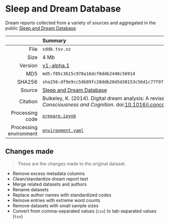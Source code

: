 # Sleep and Dream Database

Dream reports collected from a variety of sources and aggregated in the public
[Sleep and Dream Database](https://sleepanddreamdatabase.org).

| | Summary |
|--:|:--|
| File | `sddb.tsv.xz` |
| Size | 4 Mb |
| Version | [v1-alpha.1](https://github.com/krank-data/sddb/releases/latest) |
| MD5 | `md5:f05c3615c978a16dcf0ddb2440c56914` |
| SHA256 | `sha256:df9e9cc5db89fc28ddb20d5d38153c56d1c77f971626646bb1a1b963e39f607e` |
| Source | [Sleep and Dream Database](https://sleepanddreamdatabase.org/library) |
| Citation | Bulkeley, K. (2014). Digital dream analysis: A revised method. _Consciousness and Cognition_. doi:[10.1016/j.concog.2014.08.015](https://doi.org/10.1016/j.concog.2014.08.015) |
| Processing code | [`prepare.ipynb`](https://nbviewer.org/github/krank-data/sddb/blob/main/prepare.ipynb) |
| Processing environment | [`environment.yaml`](environment.yaml) |

## Changes made

> These are the changes made to the original dataset.

* Remove excess metadata columns
* Clean/standardize dream report text
* Merge related datasets and authors
* Rename datasets
* Replace author names with standardized codes
* Remove entries with extreme word counts
* Remove datasets with small sample sizes
* Convert from comma-separated values (`csv`) to tab-separated values (`tsv`)